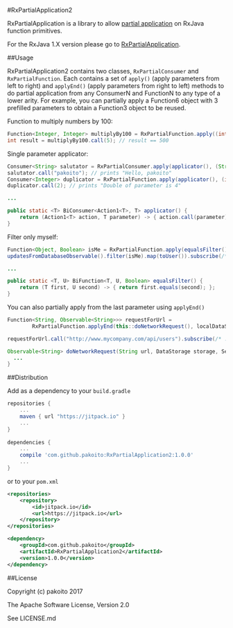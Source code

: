 #RxPartialApplication2

RxPartialApplication is a library to allow [partial application](https://en.wikipedia.org/wiki/Partial_application) on RxJava function primitives.

For the RxJava 1.X version please go to [RxPartialApplication](https://github.com/pakoito/RxPartialApplication).

##Usage

RxPartialApplication2 contains two classes, `RxPartialConsumer` and `RxPartialFunction`. Each contains a set of `apply()` (apply parameters from left to right) and `applyEnd()` (apply parameters from right to left) methods to do partial application from any ConsumerN and FunctionN to any type of a lower arity. For example, you can partially apply a Function6 object with 3 prefilled parameters to obtain a Function3 object to be reused.

Function to multiply numbers by 100:
```java
Function<Integer, Integer> multiplyBy100 = RxPartialFunction.apply((int first, int second) -> { return first * second; }, 100);
int result = multiplyBy100.call(5); // result == 500
```

Single parameter applicator:
```java
Consumer<String> salutator = RxPartialConsumer.apply(applicator(), (String parameter) -> { System.out.println("Hello, " + parameter); } );
salutator.call("pakoito"); // prints "Hello, pakoito"
Consumer<Integer> duplicator = RxPartialFunction.apply(applicator(), (int parameter) -> { System.out.println("Double of parameter is " + 2 * parameter); } );
duplicator.call(2); // prints "Double of parameter is 4"

...

public static <T> BiConsumer<Action1<T>, T> applicator() {
    return (Action1<T> action, T parameter) -> { action.call(parameter); };
}
```

Filter only myself:
```java
Function<Object, Boolean> isMe = RxPartialFunction.apply(equalsFilter(), myUser);
updatesFromDatabaseObservable().filter(isMe).map(toUser()).subscribe(/* ... */);

...

public static <T, U> BiFunction<T, U, Boolean> equalsFilter() {
    return (T first, U second) -> { return first.equals(second); };
}
```

You can also partially apply from the last parameter using `applyEnd()`

```java
Function<String, Observable<String>>> requestForUrl =
        RxPartialFunction.applyEnd(this::doNetworkRequest(), localDataStorage, ServerInfo.default(), RetrofitRequest.getInstance());

requestForUrl.call("http://www.mycompany.com/api/users").subscribe(/* ... */);

Observable<String> doNetworkRequest(String url, DataStorage storage, ServerInformation server, HttpClient client){
  ...
}
```

##Distribution

Add as a dependency to your `build.gradle`
```groovy
repositories {
    ...
    maven { url "https://jitpack.io" }
    ...
}
    
dependencies {
    ...
    compile 'com.github.pakoito:RxPartialApplication2:1.0.0'
    ...
}
```
or to your `pom.xml`

```xml
<repositories>
    <repository>
        <id>jitpack.io</id>
        <url>https://jitpack.io</url>
    </repository>
</repositories>

<dependency>
    <groupId>com.github.pakoito</groupId>
    <artifactId>RxPartialApplication2</artifactId>
    <version>1.0.0</version>
</dependency>
```

##License

Copyright (c) pakoito 2017

The Apache Software License, Version 2.0

See LICENSE.md
